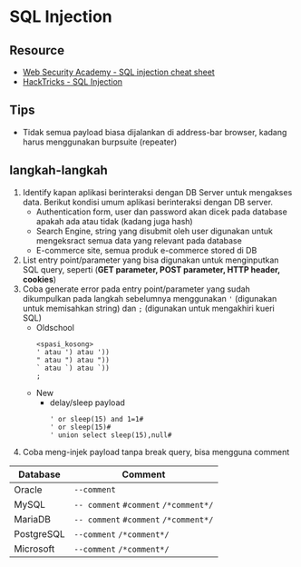 # SQL Injection

## Resource
- [Web Security Academy - SQL injection cheat sheet](https://portswigger.net/web-security/sql-injection/cheat-sheet)
- [HackTricks -  SQL Injection](https://book.hacktricks.xyz/pentesting-web/sql-injection)

## Tips
- Tidak semua payload biasa dijalankan di address-bar browser, kadang harus menggunakan burpsuite (repeater)

## langkah-langkah
1. Identify kapan aplikasi berinteraksi dengan DB Server untuk mengakses data. Berikut kondisi umum aplikasi berinteraksi dengan DB server.
    - Authentication form, user dan password akan dicek pada database apakah ada atau tidak (kadang juga hash)
    - Search Engine, string yang disubmit oleh user digunakan untuk mengeksract semua data yang relevant pada database
    - E-commerce site, semua produk e-commerce stored di DB
2. List entry point/parameter yang bisa digunakan untuk menginputkan SQL query, seperti (__GET parameter, POST parameter, HTTP header, cookies__)
3. Coba generate error pada entry point/parameter yang sudah dikumpulkan pada langkah sebelumnya menggunakan `'` (digunakan untuk memisahkan string) dan `;` (digunakan untuk mengakhiri kueri SQL)
    - Oldschool
      ```
      <spasi_kosong>
      ' atau ') atau '))
      " atau ") atau "))
      ` atau `) atau `))
      ;
      ```
    - New
      - delay/sleep payload
        ```
        ' or sleep(15) and 1=1#
        ' or sleep(15)#
        ' union select sleep(15),null#
        ```
4. Coba meng-injek payload tanpa break query, bisa mengguna comment

|Database|Comment|
|---|---|
|Oracle|`--comment`|
|MySQL|`-- comment` `#comment` `/*comment*/`|
|MariaDB|`-- comment` `#comment` `/*comment*/`|
|PostgreSQL|`--comment` `/*comment*/`|
|Microsoft|`--comment` `/*comment*/`|


